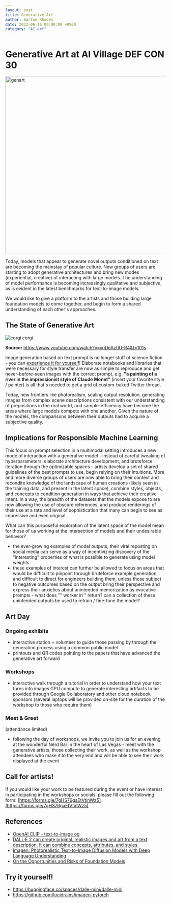 ```yaml
---
layout: post
title: Generative Art
author: Barton Rhodes
date: 2022-06-16 09:00:00 +0900
category: "AI art"
---
```


# Generative Art at AI Village DEF CON 30
<img width="555" alt="genart" src="https://user-images.githubusercontent.com/1236584/174705371-730d1298-4dcd-4ed9-aed7-dfe19615dade.png">

Today, models that appear to generate novel outputs conditioned on text are becoming the mainstay of popular culture.
New groups of users are starting to adopt generative architectures and bring new modes (experiential, creative) of interacting with large models.
The understanding of model performance is becoming increasingly qualitative and subjective, as is evident in the latest benchmarks for text-to-image models.

We would like to give a platform to the artists and those building large foundation models to come together, and begin to form a shared understanding of each other's approaches.
## The State of Generative Art
![corgi corgi](https://user-images.githubusercontent.com/1236584/174706435-afd9029c-629a-43a6-a141-57106537f58e.png)

**Source:** https://www.youtube.com/watch?v=xqDeAz0U-R4&t=101s

Image generation based on text prompt is no longer stuff of science fiction - you can [experience it for yourself](https://huggingface.co/spaces/dalle-mini/dalle-mini)! Elaborate notebooks and libraries that were necessary for style transfer are now as simple to reproduce and get never-before-seen images with the correct prompt, e.g. **"a painting of a river in the impressionist style of Claude Monet"** (insert your favorite style / painter) is all that's needed to get a grid of custom-baked Twitter thread.


Today, new frontiers like photorealism, scaling output resolution, generating images from complex scene descriptions consistent with our understanding of prepositions in the real world, and sample-efficiency have become the areas where large models compete with one another.
Given the nature of the models, the comparisons between their outputs had to acquire a subjective quality.
## Implications for Responsible Machine Learning
This focus on prompt selection in a multimodal setting introduces a new mode of interaction with a generative model - instead of careful tweaking of hyperparameters, elaborate architecture development, and bruteforce iteration through the optimizable spaces - artists develop a set of shared guidelines of the best prompts to use, begin relying on their intuitions. More and more diverse groups of users are now able to bring their context and recondite knowledge of the landscape of human creations (likely seen in the training data, and present in the latent space), combine styles, objects, and concepts to condition generation in ways that achieve their creative intent. In a way, the breadth of the datasets that the models expose to are now allowing the use of obscure references, and produce renderings of their use at a rate and level of sophistication that many can begin to see as impressive and even original.

What can this purposeful exploration of the latent space of the model mean for those of us working at the intersection of models and their undesirable behavior?

- the ever-growing examples of model outputs, their viral reposting on social media can serve as a way of incentivizing discovery of the "interesting" properties of what is possible to generate using model weights
- these examples of interest can further be allowed to focus on areas that would be difficult to pinpoint through bruteforce example generation, and difficult to direct for engineers building them, unless those subject to negative outcomes based on the output bring their perspective and express their anxieties about unintended memorization as evocative prompts - what does "<marginalized group>" worker in <geography>" return? can a collection of these unintended outputs be used to retrain / fine-tune the model?

## Art Day
### Ongoing exhibits
- interactive station + volunteer to guide those passing by through the generation process using a common public model
- printouts and QR codes pointing to the papers that have advanced the generative art forward
### Workshops
- interactive walk through a tutorial in order to understand how your text turns into images
  GPU compute to generate interesting artifacts to be provided through Google Collaboratory and other cloud notebook sponsors (several laptops will be provided on-site for the duration of the workshop to those who require them)
### Meet & Greet
(attendance limited)
- following the day of workshops, we invite you to join us for an evening at the wonderful Nerd Bar in the heart of Las Vegas - meet with the generative artists, those collecting their work, as well as the workshop attendees who make it to the very end and will be able to see their work displayed at the event

## Call for artists!
If you would like your work to be featured during the event or have interest in participating in the workshops or socials, please fill out the following form: [https://forms.gle/7gHS76gaEtVtinWz5](https://forms.gle/7gHS76gaEtVtinWz5)

## References
- [OpenAI CLIP - text-to-image og](https://openai.com/blog/clip/)
- [DALL·E 2 can create original, realistic images and art from a text description. It can combine concepts, attributes, and styles.](https://openai.com/dall-e-2/)
- [Imagen: Photorealistic Text-to-Image Diffusion Models with Deep Language Understanding](https://imagen.research.google/)
- [On the Opportunities and Risks of Foundation Models](https://arxiv.org/abs/2108.07258)

## Try it yourself!
- https://huggingface.co/spaces/dalle-mini/dalle-mini
- https://github.com/lucidrains/imagen-pytorch
